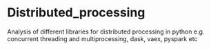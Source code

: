 # Distributed_processing
Analysis of different libraries for distributed processing in python e.g. concurrent threading and multiprocessing, dask, vaex, pyspark etc
